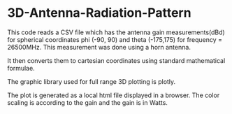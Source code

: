 # 3D-Antenna-Radiation-Pattern


This code reads a CSV file which has the antenna gain measurements(dBd) for spherical coordinates phi (-90, 90) and theta (-175,175) for
frequency = 26500MHz. This measurement was done using a horn antenna. 

It then converts them to cartesian coordinates using standard mathematical formulae.

The graphic library used for full range 3D plotting is plotly. 

The plot is generated as a local html file displayed in a browser. The color scaling is according to the gain and the gain is in Watts.
